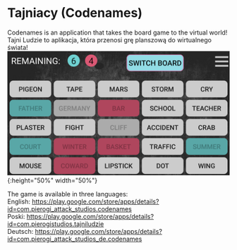 # Tajniacy (Codenames)

Codenames is an application that takes the board game to the virtual world!  
Tajni Ludzie to aplikacja, która przenosi grę planszową do wirtualnego świata!
![](background.png){:height="50%" width="50%"}

The game is available in three languages:  
English: https://play.google.com/store/apps/details?id=com.pierogi_attack_studios.codenames  
Poski: https://play.google.com/store/apps/details?id=com.pierogistudios.tajniludzie  
Deutsch: https://play.google.com/store/apps/details?id=com.pierogi_attack_studios_de.codenames  
